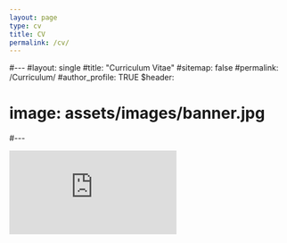 ```yaml
---
layout: page
type: cv
title: CV
permalink: /cv/
---
```



#---
#layout: single
#title: "Curriculum Vitae"
#sitemap: false
#permalink: /Curriculum/
#author_profile: TRUE
$header:
#  image: assets/images/banner.jpg
#---

<embed src="https://belovanna.github.io/assets/download/sample.pdf" type="application/pdf" />
